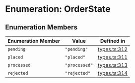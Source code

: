 # Enumeration: OrderState

## Enumeration Members

| Enumeration Member | Value | Defined in |
| ------ | ------ | ------ |
| `pending` | `"pending"` | [types.ts:312](https://github.com/monerium/js-monorepo/blob/main/packages/sdk/src/types.ts#L312) |
| `placed` | `"placed"` | [types.ts:311](https://github.com/monerium/js-monorepo/blob/main/packages/sdk/src/types.ts#L311) |
| `processed` | `"processed"` | [types.ts:313](https://github.com/monerium/js-monorepo/blob/main/packages/sdk/src/types.ts#L313) |
| `rejected` | `"rejected"` | [types.ts:314](https://github.com/monerium/js-monorepo/blob/main/packages/sdk/src/types.ts#L314) |
